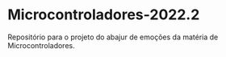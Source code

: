 # Microcontroladores-2022.2
Repositório para o projeto do abajur de emoções da matéria de Microcontroladores.
